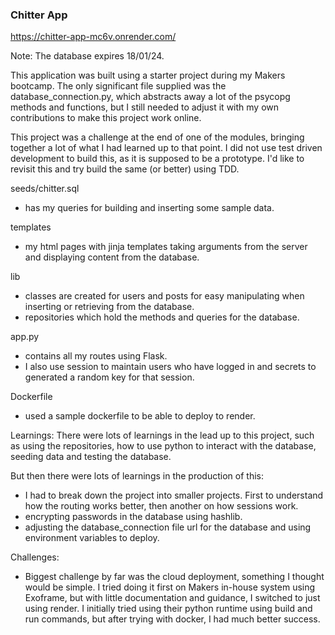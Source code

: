### Chitter App ###

https://chitter-app-mc6v.onrender.com/

Note: The database expires 18/01/24.

This application was built using a starter project during my Makers bootcamp.
The only significant file supplied was the database_connection.py, which abstracts away a lot of the psycopg methods and functions, but I still needed to adjust it with my own contributions to make this project work online.

This project was a challenge at the end of one of the modules, bringing together a lot of what I had learned up to that point. I did not use test driven development to build this, as it is supposed to be a prototype. I'd like to revisit this and try build the same (or better) using TDD.

seeds/chitter.sql
- has my queries for building and inserting some sample data.

templates
- my html pages with jinja templates taking arguments from the server and displaying content from the database.

lib
- classes are created for users and posts for easy manipulating when inserting or retrieving from the database.
- repositories which hold the methods and queries for the database.

app.py
- contains all my routes using Flask.
- I also use session to maintain users who have logged in and secrets to generated a random key for that session.

Dockerfile
- used a sample dockerfile to be able to deploy to render.


Learnings:
There were lots of learnings in the lead up to this project, such as using the repositories, how to use python to interact with the database, seeding data and testing the database.

But then there were lots of learnings in the production of this:
- I had to break down the project into smaller projects. First to understand how the routing works better, then another on how sessions work.
- encrypting passwords in the database using hashlib.
- adjusting the database_connection file url for the database and using environment variables to deploy.

Challenges:
- Biggest challenge by far was the cloud deployment, something I thought would be simple. I tried doing it first on Makers in-house system using Exoframe, but with little documentation and guidance, I switched to just using render. I initially tried using their python runtime using build and run commands, but after trying with docker, I had much better success.